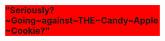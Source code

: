 <h1 style="background-color:rgb(255, 0, 0);">"Seriously?~Going~against~THE~Candy~Apple~Cookie?"</h1>
